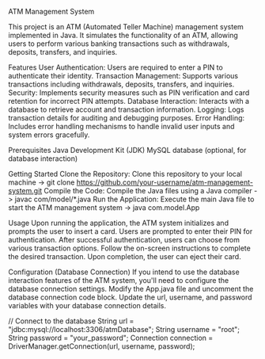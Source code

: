 ATM Management System

This project is an ATM (Automated Teller Machine) management system implemented in Java. It simulates the functionality of an ATM, allowing users to perform various banking transactions such as withdrawals, deposits, transfers, and inquiries.

Features
User Authentication: Users are required to enter a PIN to authenticate their identity.
Transaction Management: Supports various transactions including withdrawals, deposits, transfers, and inquiries.
Security: Implements security measures such as PIN verification and card retention for incorrect PIN attempts.
Database Interaction: Interacts with a database to retrieve account and transaction information.
Logging: Logs transaction details for auditing and debugging purposes.
Error Handling: Includes error handling mechanisms to handle invalid user inputs and system errors gracefully.

Prerequisites
Java Development Kit (JDK)
MySQL database (optional, for database interaction)

Getting Started
Clone the Repository: Clone this repository to your local machine ->  git clone https://github.com/your-username/atm-management-system.git
Compile the Code: Compile the Java files using a Java compiler -> javac com/model/*.java
Run the Application: Execute the main Java file to start the ATM management system -> java com.model.App

Usage
Upon running the application, the ATM system initializes and prompts the user to insert a card.
Users are prompted to enter their PIN for authentication.
After successful authentication, users can choose from various transaction options.
Follow the on-screen instructions to complete the desired transaction.
Upon completion, the user can eject their card.

Configuration (Database Connection)
If you intend to use the database interaction features of the ATM system, you'll need to configure the database connection settings. 
Modify the App.java file and uncomment the database connection code block. 
Update the url, username, and password variables with your database connection details.

// Connect to the database
String url = "jdbc:mysql://localhost:3306/atmDatabase";
String username = "root";
String password = "your_password";
Connection connection = DriverManager.getConnection(url, username, password);

